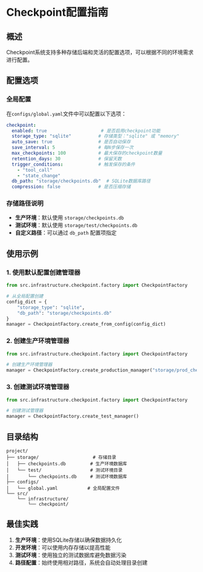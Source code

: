 # Checkpoint配置指南

## 概述

Checkpoint系统支持多种存储后端和灵活的配置选项，可以根据不同的环境需求进行配置。

## 配置选项

### 全局配置

在`configs/global.yaml`文件中可以配置以下选项：

```yaml
checkpoint:
  enabled: true                    # 是否启用checkpoint功能
  storage_type: "sqlite"          # 存储类型："sqlite" 或 "memory"
  auto_save: true                 # 是否自动保存
  save_interval: 5                # 每N步保存一次
  max_checkpoints: 100            # 最大保存的checkpoint数量
  retention_days: 30              # 保留天数
  trigger_conditions:             # 触发保存的条件
    - "tool_call"
    - "state_change"
  db_path: "storage/checkpoints.db"  # SQLite数据库路径
  compression: false              # 是否压缩存储
```

### 存储路径说明

- **生产环境**：默认使用 `storage/checkpoints.db`
- **测试环境**：默认使用 `storage/test/checkpoints.db`
- **自定义路径**：可以通过 `db_path` 配置项指定

## 使用示例

### 1. 使用默认配置创建管理器

```python
from src.infrastructure.checkpoint.factory import CheckpointFactory

# 从全局配置创建
config_dict = {
    "storage_type": "sqlite",
    "db_path": "storage/checkpoints.db"
}
manager = CheckpointFactory.create_from_config(config_dict)
```

### 2. 创建生产环境管理器

```python
from src.infrastructure.checkpoint.factory import CheckpointFactory

# 创建生产环境管理器
manager = CheckpointFactory.create_production_manager("storage/prod_checkpoints.db")
```

### 3. 创建测试环境管理器

```python
from src.infrastructure.checkpoint.factory import CheckpointFactory

# 创建测试管理器
manager = CheckpointFactory.create_test_manager()
```

## 目录结构

```
project/
├── storage/                    # 存储目录
│   ├── checkpoints.db         # 生产环境数据库
│   └── test/                  # 测试环境目录
│       └── checkpoints.db     # 测试环境数据库
├── configs/
│   └── global.yaml           # 全局配置文件
└── src/
    └── infrastructure/
        └── checkpoint/
```

## 最佳实践

1. **生产环境**：使用SQLite存储以确保数据持久化
2. **开发环境**：可以使用内存存储以提高性能
3. **测试环境**：使用独立的测试数据库避免数据污染
4. **路径配置**：始终使用相对路径，系统会自动处理目录创建